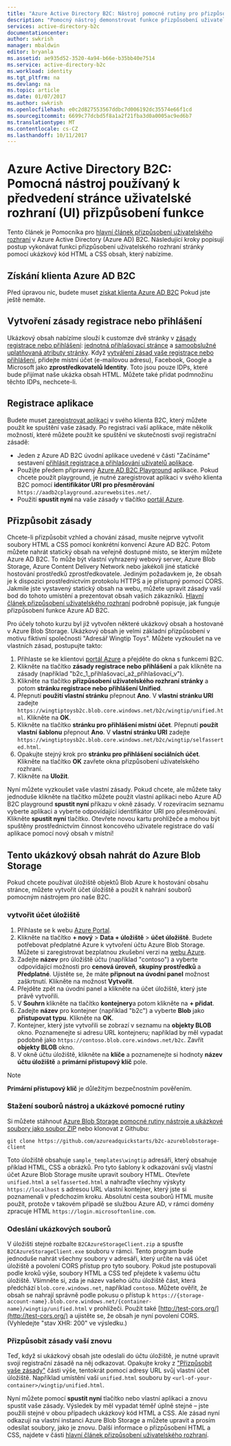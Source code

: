 ```yaml
---
title: "Azure Active Directory B2C: Nástroj pomocné rutiny pro přizpůsobení uživatelského rozhraní stránky | Microsoft Docs"
description: "Pomocný nástroj demonstrovat funkce přizpůsobení uživatelského rozhraní stránky v Azure Active Directory B2C"
services: active-directory-b2c
documentationcenter: 
author: swkrish
manager: mbaldwin
editor: bryanla
ms.assetid: ae935d52-3520-4a94-b66e-b35bb40e7514
ms.service: active-directory-b2c
ms.workload: identity
ms.tgt_pltfrm: na
ms.devlang: na
ms.topic: article
ms.date: 01/07/2017
ms.author: swkrish
ms.openlocfilehash: e0c2d827553567ddbc7d006192dc35574e66f1cd
ms.sourcegitcommit: 6699c77dcbd5f8a1a2f21fba3d0a0005ac9ed6b7
ms.translationtype: MT
ms.contentlocale: cs-CZ
ms.lasthandoff: 10/11/2017
---
```

# <a name="azure-active-directory-b2c-a-helper-tool-used-to-demonstrate-the-page-user-interface-ui-customization-feature"></a>Azure Active Directory B2C: Pomocná nástroj používaný k předvedení stránce uživatelské rozhraní (UI) přizpůsobení funkce
Tento článek je Pomocníka pro [hlavní článek přizpůsobení uživatelského rozhraní](active-directory-b2c-reference-ui-customization.md) v Azure Active Directory (Azure AD) B2C. Následující kroky popisují postup vykonávat funkci přizpůsobení uživatelského rozhraní stránky pomocí ukázkový kód HTML a CSS obsah, který nabízíme.

## <a name="get-an-azure-ad-b2c-tenant"></a>Získání klienta Azure AD B2C
Před úpravou nic, budete muset [získat klienta Azure AD B2C](active-directory-b2c-get-started.md) Pokud jste ještě nemáte.

## <a name="create-a-sign-up-or-sign-in-policy"></a>Vytvoření zásady registrace nebo přihlášení
Ukázkový obsah nabízíme slouží k customze dvě stránky v [zásady registrace nebo přihlášení](active-directory-b2c-reference-policies.md): [jednotná přihlašovací stránce](active-directory-b2c-reference-ui-customization.md) a [samoobslužné uplatňovaná atributy stránky](active-directory-b2c-reference-ui-customization.md). Když [vytváření zásad vaše registrace nebo přihlášení](active-directory-b2c-reference-policies.md#create-a-sign-up-or-sign-in-policy), přidejte místní účet (e-mailovou adresu), Facebook, Google a Microsoft jako **zprostředkovatelů Identity**. Toto jsou pouze IDPs, které bude přijímat naše ukázka obsah HTML.  Můžete také přidat podmnožinu těchto IDPs, nechcete-li.

## <a name="register-an-application"></a>Registrace aplikace
Budete muset [zaregistrovat aplikaci](active-directory-b2c-app-registration.md) v svého klienta B2C, který můžete použít ke spuštění vaše zásady. Po registraci vaší aplikace, máte několik možností, které můžete použít ke spuštění ve skutečnosti svojí registrační zásadě:

* Jeden z Azure AD B2C úvodní aplikace uvedené v části "Začínáme" sestavení [přihlásit registrace a přihlašování uživatelů aplikace](active-directory-b2c-overview.md#get-started).
* Použijte předem připravený [Azure AD B2C Playground](https://aadb2cplayground.azurewebsites.net) aplikace. Pokud chcete použít playground, je nutné zaregistrovat aplikaci v svého klienta B2C pomocí **identifikátor URI pro přesměrování** `https://aadb2cplayground.azurewebsites.net/`.
* Použití **spustit nyní** na vaše zásady v tlačítko [portál Azure](https://portal.azure.com/).

## <a name="customize-your-policy"></a>Přizpůsobit zásady
Chcete-li přizpůsobit vzhled a chování zásad, musíte nejprve vytvořit soubory HTML a CSS pomocí konkrétní konvencí Azure AD B2C. Potom můžete nahrát statický obsah na veřejně dostupné místo, se kterým můžete Azure AD B2C. To může být vlastní vyhrazený webový server, Azure Blob Storage, Azure Content Delivery Network nebo jakékoli jiné statické hostování prostředků zprostředkovatele. Jediným požadavkem je, že obsah je k dispozici prostřednictvím protokolu HTTPS a je přístupný pomocí CORS. Jakmile jste vystavený statický obsah na webu, můžete upravit zásady vaší bod do tohoto umístění a prezentovat obsah vašich zákazníků. [Hlavní článek přizpůsobení uživatelského rozhraní](active-directory-b2c-reference-ui-customization.md) podrobně popisuje, jak funguje přizpůsobení funkce Azure AD B2C.

Pro účely tohoto kurzu byl již vytvořen některé ukázkový obsah a hostované v Azure Blob Storage. Ukázkový obsah je velmi základní přizpůsobení v motivu fiktivní společnosti "Adresář Wingtip Toys". Můžete vyzkoušet na ve vlastních zásad, postupujte takto:

1. Přihlaste se ke klientovi [portál Azure](https://portal.azure.com/) a přejděte do okna s funkcemi B2C.
2. Klikněte na tlačítko **zásady registrace nebo přihlášení** a pak klikněte na zásady (například "b2c\_1\_přihlašovací\_až\_přihlašovací\_v").
3. Klikněte na tlačítko **přizpůsobení uživatelského rozhraní stránky** a potom **stránku registrace nebo přihlášení Unified**.
4. Přepnutí **použití vlastní stránku** přepnout **Ano**. V **vlastní stránku URI** zadejte `https://wingtiptoysb2c.blob.core.windows.net/b2c/wingtip/unified.html`. Klikněte na **OK**.
5. Klikněte na tlačítko **stránku pro přihlášení místní účet**. Přepnutí **použít vlastní šablonu** přepnout **Ano**. V **vlastní stránku URI** zadejte `https://wingtiptoysb2c.blob.core.windows.net/b2c/wingtip/selfasserted.html`.
6. Opakujte stejný krok pro **stránku pro přihlášení sociálních účet**.
   Klikněte na tlačítko **OK** zavřete okna přizpůsobení uživatelského rozhraní.
7. Klikněte na **Uložit**.

Nyní můžete vyzkoušet vaše vlastní zásady. Pokud chcete, ale můžete taky jednoduše klikněte na tlačítko můžete použít vlastní aplikaci nebo Azure AD B2C playground **spustit nyní** příkazu v okně zásady. V rozevíracím seznamu vyberte aplikaci a vyberte odpovídající identifikátor URI pro přesměrování. Klikněte **spustit nyní** tlačítko. Otevřete novou kartu prohlížeče a mohou být spuštěny prostřednictvím činnost koncového uživatele registrace do vaší aplikace pomocí nový obsah v místní!

## <a name="upload-the-sample-content-to-azure-blob-storage"></a>Tento ukázkový obsah nahrát do Azure Blob Storage
Pokud chcete používat úložiště objektů Blob Azure k hostování obsahu stránce, můžete vytvořit účet úložiště a použít k nahrání souborů pomocným nástrojem pro naše B2C.

### <a name="create-a-storage-account"></a>vytvořit účet úložiště
1. Přihlaste se k webu [Azure Portal](https://portal.azure.com/).
2. Klikněte na tlačítko **+ nový** > **Data + úložiště** > **účet úložiště**. Budete potřebovat předplatné Azure k vytvoření účtu Azure Blob Storage. Můžete si zaregistrovat bezplatnou zkušební verzi na [webu Azure](https://azure.microsoft.com/pricing/free-trial/).
3. Zadejte **název** pro úložiště účtu (například "contoso") a vyberte odpovídající možnosti pro **cenová úroveň**, **skupiny prostředků** a  **Předplatné**. Ujistěte se, že máte **připnout na úvodní panel** možnost zaškrtnutí. Klikněte na možnost **Vytvořit**.
4. Přejděte zpět na úvodní panel a klikněte na účet úložiště, který jste právě vytvořili.
5. V **Souhrn** klikněte na tlačítko **kontejnery**a potom klikněte na **+ přidat**.
6. Zadejte **název** pro kontejner (například "b2c") a vyberte **Blob** jako **přistupovat typu**. Klikněte na **OK**.
7. Kontejner, který jste vytvořili se zobrazí v seznamu na **objekty BLOB** okno. Poznamenejte si adresu URL kontejneru; například by měl vypadat podobně jako `https://contoso.blob.core.windows.net/b2c`. Zavřít **objekty BLOB** okno.
8. V okně účtu úložiště, klikněte na **klíče** a poznamenejte si hodnoty **název účtu úložiště** a **primární přístupový klíč** pole.

> [!NOTE]
> **Primární přístupový klíč** je důležitým bezpečnostním pověřením.
> 
> 

### <a name="download-the-helper-tool-and-sample-files"></a>Stažení souborů nástroj a ukázkové pomocné rutiny
Si můžete stáhnout [Azure Blob Storage pomocné rutiny nástroje a ukázkové soubory jako soubor ZIP](https://github.com/azureadquickstarts/b2c-azureblobstorage-client/archive/master.zip) nebo klonovat z Githubu:

```
git clone https://github.com/azureadquickstarts/b2c-azureblobstorage-client
```

Toto úložiště obsahuje `sample_templates\wingtip` adresáři, který obsahuje příklad HTML, CSS a obrázků. Pro tyto šablony k odkazování svůj vlastní účet Azure Blob Storage musíte upravit soubory HTML. Otevřete `unified.html` a `selfasserted.html` a nahraďte všechny výskyty `https://localhost` s adresou URL vlastní kontejner, který jste si poznamenali v předchozím kroku. Absolutní cesta souborů HTML musíte použít, protože v takovém případě se službou Azure AD, v rámci domény zpracuje HTML `https://login.microsoftonline.com`.

### <a name="upload-the-sample-files"></a>Odeslání ukázkových souborů
V úložišti stejné rozbalte `B2CAzureStorageClient.zip` a spusťte `B2CAzureStorageClient.exe` souboru v rámci. Tento program bude jednoduše nahrát všechny soubory v adresáři, který určíte na váš účet úložiště a povolení CORS přístup pro tyto soubory. Pokud jste postupovali podle kroků výše, soubory HTML a CSS teď přejdete k vašemu účtu úložiště. Všimněte si, zda je název vašeho účtu úložiště část, která předchází `blob.core.windows.net`, například `contoso`. Můžete ověřit, že obsah se nahrají správně podle pokusu o přístup k `https://{storage-account-name}.blob.core.windows.net/{container-name}/wingtip/unified.html` v prohlížeči. Použít také [http://test-cors.org/](http://test-cors.org/) a ujistěte se, že obsah je nyní povolení CORS. (Vyhledejte "stav XHR: 200" ve výsledku.)

### <a name="customize-your-policy-again"></a>Přizpůsobit zásady vaší znovu
Teď, když si ukázkový obsah jste odeslali do účtu úložiště, je nutné upravit svojí registrační zásadě na něj odkazovat. Opakujte kroky z ["Přizpůsobit vaše zásady"](#customize-your-policy) části výše, tentokrát pomocí adresy URL svůj vlastní účet úložiště. Například umístění vaší `unified.html` souboru by `<url-of-your-container>/wingtip/unified.html`.

Nyní můžete pomocí **spustit nyní** tlačítko nebo vlastní aplikaci a znovu spustit vaše zásady. Výsledek by měl vypadat téměř úplně stejné – jste použili stejné v obou případech ukázkový kód HTML a CSS. Ale zásad nyní odkazují na vlastní instanci Azure Blob Storage a můžete upravit a prosím odesílat soubory, jako je znovu. Další informace o přizpůsobení HTML a CSS, najdete v části [hlavní článek přizpůsobení uživatelského rozhraní](active-directory-b2c-reference-ui-customization.md).


